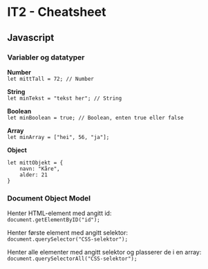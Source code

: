 # IT2 - Cheatsheet

## Javascript
### Variabler og datatyper

**Number**  
`
let mittTall = 72; // Number
`

**String**  
`
let minTekst = "tekst her"; // String
`

**Boolean**  
`
let minBoolean = true; // Boolean, enten true eller false
`

**Array**  
`
let minArray = ["hei", 56, "ja"];
`

**Object**
```
let mittObjekt = {
    navn: "Kåre",
    alder: 21
}
```

### Document Object Model
Henter HTML-element med angitt id:  
`
document.getElementByID("id");
`  

Henter første element med angitt selektor:  
`
document.querySelector("CSS-selektor");
`

Henter alle elementer med angitt selektor og plasserer de i en array:  
`
document.querySelectorAll("CSS-selektor");
`

